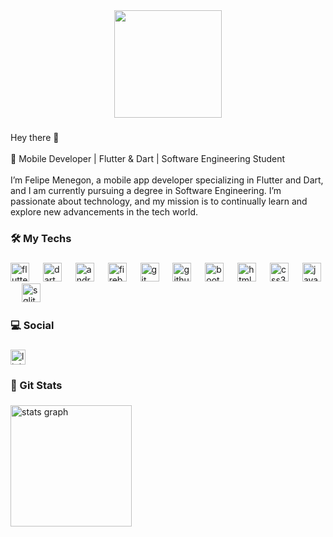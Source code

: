 <div align="center">
  <img height="172" src="https://i.postimg.cc/DwsSdhHB/femngnn.png"  />
</div>

###

<p align="left">Hey there 👋<br><br>🚀 Mobile Developer | Flutter & Dart | Software Engineering Student<br><br>I’m Felipe Menegon, a mobile app developer specializing in Flutter and Dart, and I am currently pursuing a degree in Software Engineering. I’m passionate about technology, and my mission is to continually learn and explore new advancements in the tech world.</p>

###

<h3 align="left">🛠 My Techs</h3>

###

<div align="left">
  <img src="https://cdn.jsdelivr.net/gh/devicons/devicon/icons/flutter/flutter-original.svg" height="30" alt="flutter logo"  />
  <img width="14" />
  <img src="https://cdn.jsdelivr.net/gh/devicons/devicon/icons/dart/dart-original.svg" height="30" alt="dart logo"  />
  <img width="14" />
  <img src="https://cdn.jsdelivr.net/gh/devicons/devicon/icons/androidstudio/androidstudio-original.svg" height="30" alt="androidstudio logo"  />
  <img width="14" />
  <img src="https://cdn.jsdelivr.net/gh/devicons/devicon/icons/firebase/firebase-plain.svg" height="30" alt="firebase logo"  />
  <img width="14" />
  <img src="https://cdn.jsdelivr.net/gh/devicons/devicon/icons/git/git-original.svg" height="30" alt="git logo"  />
  <img width="14" />
  <img src="https://cdn.jsdelivr.net/gh/devicons/devicon/icons/github/github-original.svg" height="30" alt="github logo"  />
  <img width="14" />
  <img src="https://cdn.jsdelivr.net/gh/devicons/devicon/icons/bootstrap/bootstrap-original.svg" height="30" alt="bootstrap logo"  />
  <img width="14" />
  <img src="https://cdn.jsdelivr.net/gh/devicons/devicon/icons/html5/html5-original.svg" height="30" alt="html5 logo"  />
  <img width="14" />
  <img src="https://cdn.jsdelivr.net/gh/devicons/devicon/icons/css3/css3-original.svg" height="30" alt="css3 logo"  />
  <img width="14" />
  <img src="https://cdn.jsdelivr.net/gh/devicons/devicon/icons/javascript/javascript-original.svg" height="30" alt="javascript logo"  />
  <img width="14" />
  <img src="https://cdn.jsdelivr.net/gh/devicons/devicon/icons/sqlite/sqlite-original.svg" height="30" alt="sqlite logo"  />
</div>

###

<h3 align="left">💻  Social</h3>

###

<div align="left">
  <a href="https://www.linkedin.com/in/femenegon/" target="_blank">
    <img src="https://img.shields.io/static/v1?message=LinkedIn&logo=linkedin&label=&color=0077B5&logoColor=white&labelColor=&style=for-the-badge" height="24" alt="linkedin logo"  />
  </a>
</div>

###

<h3 align="left">🔎 Git Stats</h3>

###

<div align="left">
  <img src="https://github-readme-stats.vercel.app/api?username=FelipeMenegon&hide_title=false&hide_rank=true&show_icons=true&include_all_commits=false&count_private=true&disable_animations=true&theme=dark&locale=en&hide_border=true&order=1" height="194" alt="stats graph"  />
</div>

###

